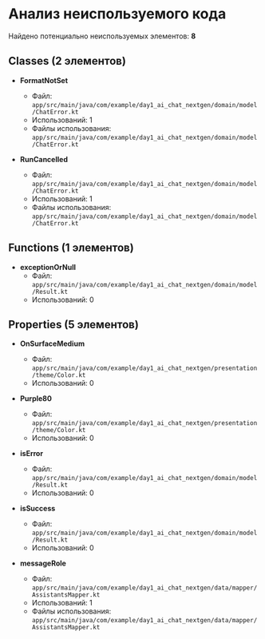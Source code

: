 # Анализ неиспользуемого кода

Найдено потенциально неиспользуемых элементов: **8**

## Classes (2 элементов)

- **FormatNotSet**
  - Файл: `app/src/main/java/com/example/day1_ai_chat_nextgen/domain/model/ChatError.kt`
  - Использований: 1
  - Файлы использования: `app/src/main/java/com/example/day1_ai_chat_nextgen/domain/model/ChatError.kt`

- **RunCancelled**
  - Файл: `app/src/main/java/com/example/day1_ai_chat_nextgen/domain/model/ChatError.kt`
  - Использований: 1
  - Файлы использования: `app/src/main/java/com/example/day1_ai_chat_nextgen/domain/model/ChatError.kt`

## Functions (1 элементов)

- **exceptionOrNull**
  - Файл: `app/src/main/java/com/example/day1_ai_chat_nextgen/domain/model/Result.kt`
  - Использований: 0

## Properties (5 элементов)

- **OnSurfaceMedium**
  - Файл: `app/src/main/java/com/example/day1_ai_chat_nextgen/presentation/theme/Color.kt`
  - Использований: 0

- **Purple80**
  - Файл: `app/src/main/java/com/example/day1_ai_chat_nextgen/presentation/theme/Color.kt`
  - Использований: 0

- **isError**
  - Файл: `app/src/main/java/com/example/day1_ai_chat_nextgen/domain/model/Result.kt`
  - Использований: 0

- **isSuccess**
  - Файл: `app/src/main/java/com/example/day1_ai_chat_nextgen/domain/model/Result.kt`
  - Использований: 0

- **messageRole**
  - Файл: `app/src/main/java/com/example/day1_ai_chat_nextgen/data/mapper/AssistantsMapper.kt`
  - Использований: 1
  - Файлы использования: `app/src/main/java/com/example/day1_ai_chat_nextgen/data/mapper/AssistantsMapper.kt`

